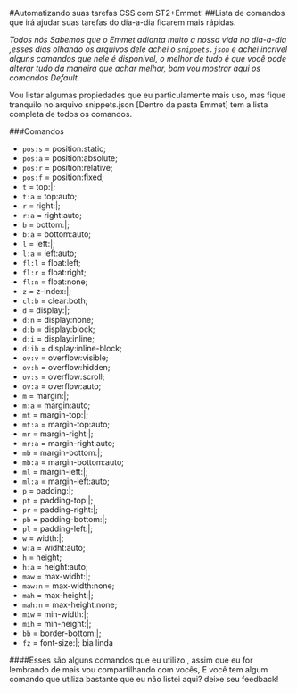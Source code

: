 #Automatizando suas tarefas CSS com ST2+Emmet!
##Lista de comandos que irá ajudar suas tarefas do dia-a-dia ficarem mais rápidas.

*Todos nós Sabemos que o Emmet adianta muito a nossa vida no dia-a-dia ,esses dias olhando os arquivos dele 
achei  o `snippets.json` e achei incrivel alguns comandos que nele é disponivel, o melhor de tudo é que você pode alterar tudo 
da maneira que achar melhor, bom vou mostrar aqui os comandos Default.*

Vou listar algumas propiedades que eu particulamente mais uso, mas fique tranquilo no arquivo 
snippets.json [Dentro da pasta Emmet] tem a lista completa de todos os comandos.

###Comandos
- `pos:s` = position:static;
- `pos:a` = position:absolute;
- `pos:r` = position:relative;
- `pos:f` = position:fixed;
- `t` = top:|;
- `t:a` = top:auto;
- `r` = right:|;
- `r:a` = right:auto;
- `b` = bottom:|;
- `b:a` = bottom:auto;
- `l` = left:|;
- `l:a` = left:auto;
- `fl:l` = float:left;
- `fl:r` = float:right;
- `fl:n` = float:none;
- `z` = z-index:|;
- `cl:b` = clear:both;
- `d` = display:|;
- `d:n` = display:none;
- `d:b` = display:block;
- `d:i` = display:inline;
- `d:ib` = display:inline-block;
- `ov:v` = overflow:visible;
- `ov:h` = overflow:hidden;
- `ov:s` = overflow:scroll;
- `ov:a` = overflow:auto;
- `m` = margin:|;
- `m:a` = margin:auto;
- `mt` = margin-top:|;
- `mt:a` = margin-top:auto;
- `mr` = margin-right:|;
- `mr:a` = margin-right:auto;
- `mb` = margin-bottom:|;
- `mb:a` = margin-bottom:auto;
- `ml` = margin-left:|;
- `ml:a` = margin-left:auto;
- `p` = padding:|;
- `pt` = padding-top:|;
- `pr` = padding-right:|;
- `pb` = padding-bottom:|;
- `pl` = padding-left:|;
- `w` = width:|;
- `w:a` = widht:auto;
- `h` = height;
- `h:a` = height:auto;
- `maw` = max-widht:|;
- `maw:n` = max-width:none;
- `mah` = max-height:|;
- `mah:n` = max-height:none;
- `miw` = min-width:|;
- `mih` = min-height:|;
- `bb` = border-bottom:|;
- `fz` = font-size:|;
bia linda

####Esses são alguns comandos que eu utilizo , assim que eu for lembrando de mais vou compartilhando com vocês,
E você tem algum comando que utiliza bastante que eu não listei aqui? deixe seu feedback!